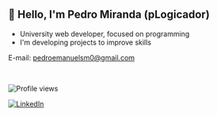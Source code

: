 ## 👋 Hello, I'm Pedro Miranda (pLogicador)

- University web developer, focused on programming
- I'm developing projects to improve skills

E-mail: pedroemanuelsm0@gmail.com
</div></br>


<p align="left"> <img src="https://komarev.com/ghpvc/?username=pLogicador&color=yellow" alt="Profile views" /> </p> 

[![LinkedIn](https://img.shields.io/badge/LinkedIn-0077B5?style=for-the-badge&logo=linkedin&logoColor=white)](https://www.linkedin.com/in/pedroesm/)

<!---
[![Top Langs](https://github-readme-stats.vercel.app/api/top-langs/?username=pLogicador&layout=pie)](https://github.com/anuraghazra/github-readme-stats)

---!>




<!---
## Technologies I use in my daily life

<div style= "display: inline_block"><br/>
  <img align= "center" alt= "C" src= "https://img.shields.io/badge/C-00599C?style=for-the-badge&logo=c&logoColor=white">
  <img align= "center" alt= "C++" src= "https://img.shields.io/badge/C%2B%2B-00599C?style=for-the-badge&logo=c%2B%2B&logoColor=white">
  <img align= "center" alt= "Python" src= "https://img.shields.io/badge/Python-14354C?style=for-the-badge&logo=python&logoColor=white">
  <img align= "center" alt= "HTML" src= "https://img.shields.io/badge/HTML-239120?style=for-the-badge&logo=html5&logoColor=white">


</div></br>

### My Frameworks
![Qt](https://img.shields.io/badge/Qt-%23217346.svg?style=for-the-badge&logo=Qt&logoColor=white)

<br></br>
!--->




<!--
**pLogicador/pLogicador** is a ✨ _special_ ✨ repository because its `README.md` (this file) appears on your GitHub profile.

Here are some ideas to get you started:

